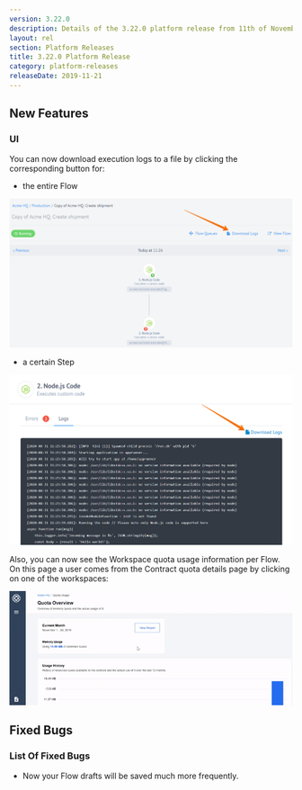 ```yaml
---
version: 3.22.0
description: Details of the 3.22.0 platform release from 11th of November 2019
layout: rel
section: Platform Releases
title: 3.22.0 Platform Release
category: platform-releases
releaseDate: 2019-11-21
---
```


## New Features

### UI

You can now download execution logs to a file by clicking the corresponding button for:

- the entire Flow

![Download Flow logs](/assets/img/integrator-guide/flow-errors/download_logs.png)

- a certain Step

![Download Step Logs](/assets/img/integrator-guide/flow-errors/download_logs_step.png)

Also, you can now see the Workspace quota usage information per Flow. On this page a user comes from the Contract quota details page by clicking on one of the workspaces:

![Quota](/assets/img/getting-started/quota/quotadetail.gif)

## Fixed Bugs

### List Of Fixed Bugs

- Now your Flow drafts will be saved much more frequently.

